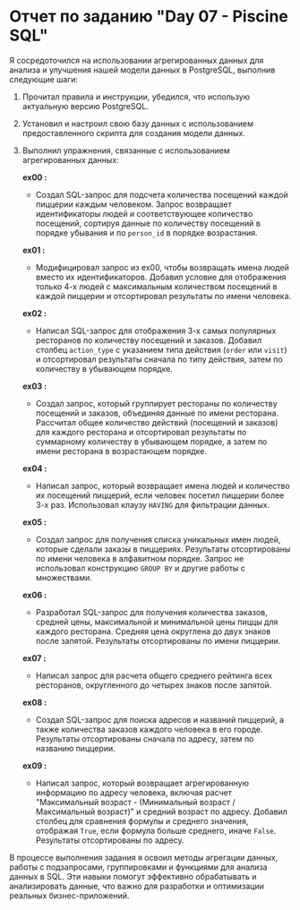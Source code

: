 # Отчет по заданию "Day 07 - Piscine SQL"

Я сосредоточился на использовании агрегированных данных для анализа и улучшения нашей модели данных в PostgreSQL, выполнив следующие шаги:

1. Прочитал правила и инструкции, убедился, что использую актуальную версию PostgreSQL.
2. Установил и настроил свою базу данных с использованием предоставленного скрипта для создания модели данных.
3. Выполнил упражнения, связанные с использованием агрегированных данных:

   **ex00 :**
   - Создал SQL-запрос для подсчета количества посещений каждой пиццерии каждым человеком. Запрос возвращает идентификаторы людей и соответствующее количество посещений, сортируя данные по количеству посещений в порядке убывания и по `person_id` в порядке возрастания.

   **ex01 :**
   - Модифицировал запрос из ex00, чтобы возвращать имена людей вместо их идентификаторов. Добавил условие для отображения только 4-х людей с максимальным количеством посещений в каждой пиццерии и отсортировал результаты по имени человека.

   **ex02 :**
   - Написал SQL-запрос для отображения 3-х самых популярных ресторанов по количеству посещений и заказов. Добавил столбец `action_type` с указанием типа действия (`order` или `visit`) и отсортировал результаты сначала по типу действия, затем по количеству в убывающем порядке.

   **ex03 :**
   - Создал запрос, который группирует рестораны по количеству посещений и заказов, объединяя данные по имени ресторана. Рассчитал общее количество действий (посещений и заказов) для каждого ресторана и отсортировал результаты по суммарному количеству в убывающем порядке, а затем по имени ресторана в возрастающем порядке.

   **ex04 :**
   - Написал запрос, который возвращает имена людей и количество их посещений пиццерий, если человек посетил пиццерии более 3-х раз. Использовал клаузу `HAVING` для фильтрации данных.

   **ex05 :**
   - Создал запрос для получения списка уникальных имен людей, которые сделали заказы в пиццериях. Результаты отсортированы по имени человека в алфавитном порядке. Запрос не использовал конструкцию `GROUP BY` и другие работы с множествами.

   **ex06 :**
   - Разработал SQL-запрос для получения количества заказов, средней цены, максимальной и минимальной цены пиццы для каждого ресторана. Средняя цена округлена до двух знаков после запятой. Результаты отсортированы по имени пиццерии.

   **ex07 :**
   - Написал запрос для расчета общего среднего рейтинга всех ресторанов, округленного до четырех знаков после запятой.

   **ex08 :**
   - Создал SQL-запрос для поиска адресов и названий пиццерий, а также количества заказов каждого человека в его городе. Результаты отсортированы сначала по адресу, затем по названию пиццерии.

   **ex09 :**
   - Написал запрос, который возвращает агрегированную информацию по адресу человека, включая расчет "Максимальный возраст - (Минимальный возраст / Максимальный возраст)" и средний возраст по адресу. Добавил столбец для сравнения формулы и среднего значения, отображая `True`, если формула больше среднего, иначе `False`. Результаты отсортированы по адресу.

В процессе выполнения задания я освоил методы агрегации данных, работы с подзапросами, группировками и функциями для анализа данных в SQL. Эти навыки помогут эффективно обрабатывать и анализировать данные, что важно для разработки и оптимизации реальных бизнес-приложений.